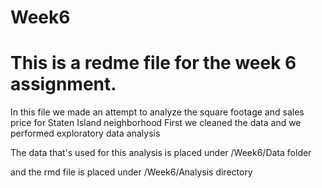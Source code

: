 # Week6
# This is a redme file for the week 6 assignment.
In this file we made an attempt to analyze the square footage and sales price for Staten Island neighborhood
First we cleaned the data and we performed exploratory data analysis

The data that's used for this analysis is placed under /Week6/Data folder

and the rmd file is placed under /Week6/Analysis directory

